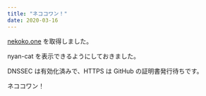```yaml
---
title: "ネココワン！"
date: 2020-03-16
---
```


[nekoko.one](http://nekoko.one/) を取得しました。

nyan-cat を表示できるようにしておきました。

DNSSEC は有効化済みで、HTTPS は GitHub の証明書発行待ちです。

ネココワン！
